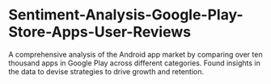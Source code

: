 # Sentiment-Analysis-Google-Play-Store-Apps-User-Reviews
A comprehensive analysis of the Android app market by comparing over ten thousand apps in Google Play across different categories. Found insights in the data to devise strategies to drive growth and retention.
